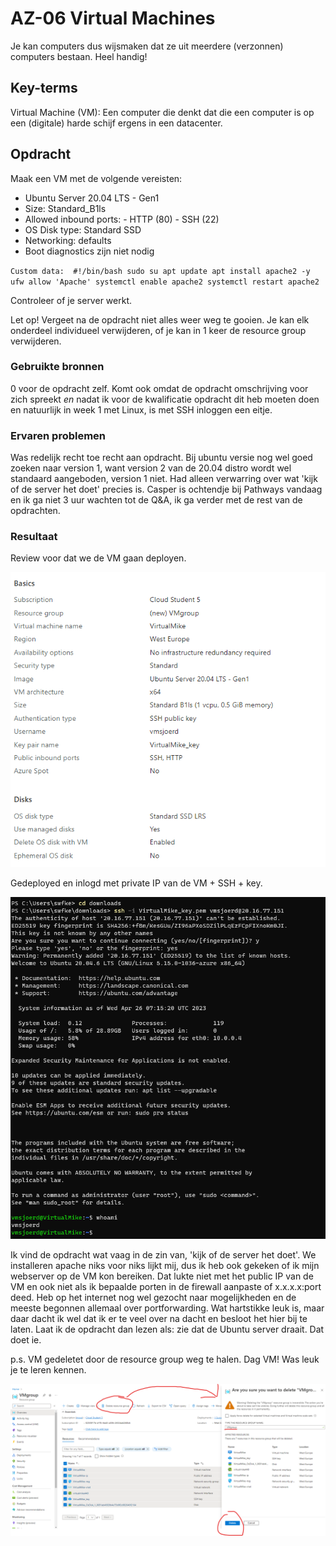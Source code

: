 # AZ-06 Virtual Machines
Je kan computers dus wijsmaken dat ze uit meerdere (verzonnen) computers bestaan. Heel handig! 

## Key-terms
Virtual Machine (VM): Een computer die denkt dat die een computer is op een (digitale) harde schijf ergens in een datacenter.

## Opdracht
Maak een VM met de volgende vereisten:
- Ubuntu Server 20.04 LTS - Gen1
- Size: Standard_B1ls
- Allowed inbound ports:
        - HTTP (80)
        - SSH (22)
- OS Disk type: Standard SSD
- Networking: defaults
- Boot diagnostics zijn niet nodig

`Custom data: 
#!/bin/bash
sudo su
apt update
apt install apache2 -y
ufw allow 'Apache'
systemctl enable apache2
systemctl restart apache2`

Controleer of je server werkt.

Let op! Vergeet na de opdracht niet alles weer weg te gooien. Je kan elk onderdeel individueel verwijderen, of je kan in 1 keer de resource group verwijderen.


### Gebruikte bronnen
0 voor de opdracht zelf. Komt ook omdat de opdracht omschrijving voor zich spreekt *en* nadat ik voor de kwalificatie opdracht dit heb moeten doen en natuurlijk in week 1 met Linux, is met SSH inloggen een eitje. 


### Ervaren problemen
Was redelijk recht toe recht aan opdracht. Bij ubuntu versie nog wel goed zoeken naar version 1, want version 2 van de 20.04 distro wordt wel standaard aangeboden, version 1 niet. Had alleen verwarring over wat 'kijk of de server het doet' precies is. Casper is ochtendje bij Pathways vandaag en ik ga niet 3 uur wachten tot de Q&A, ik ga verder met de rest van de opdrachten. 

### Resultaat
Review voor dat we de VM gaan deployen.

![Alt text](../00_includes/AZ-06-setting-up_VM.png)

Gedeployed en inlogd met private IP van de VM + SSH + key. 

![Alt text](../00_includes/AZ-06-SSH_succes.png)

Ik vind de opdracht wat vaag in de zin van, 'kijk of de server het doet'. We installeren apache niks voor niks lijkt mij, dus ik heb ook gekeken of ik mijn webserver op de VM kon bereiken. Dat lukte niet met het public IP van de VM en ook niet als ik bepaalde porten in de firewall aanpaste of x.x.x.x:port deed. 
Heb op het internet nog wel gezocht naar mogelijkheden en de meeste begonnen allemaal over portforwarding. Wat hartstikke leuk is, maar daar dacht ik wel dat ik er te veel over na dacht en besloot het hier bij te laten. Laat ik de opdracht dan lezen als: zie dat de Ubuntu server draait. Dat doet ie. 

p.s. VM gedeletet door de resource group weg te halen. Dag VM! Was leuk je te leren kennen. 

![Alt text](../00_includes/AZ-06-VM-group_dag.png)